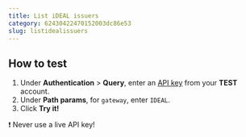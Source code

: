 ```yaml
---
title: List iDEAL issuers
category: 62430422470152003dc86e53
slug: listidealissuers
---
```


## How to test

1. Under **Authentication** > **Query**, enter an [API key](/docs/sites#site-id-api-key-and-security-code) from your **TEST** account.
2. Under **Path params**, for `gateway`, enter `IDEAL`.
3. Click **Try it!**

❗️ Never use a live API key!